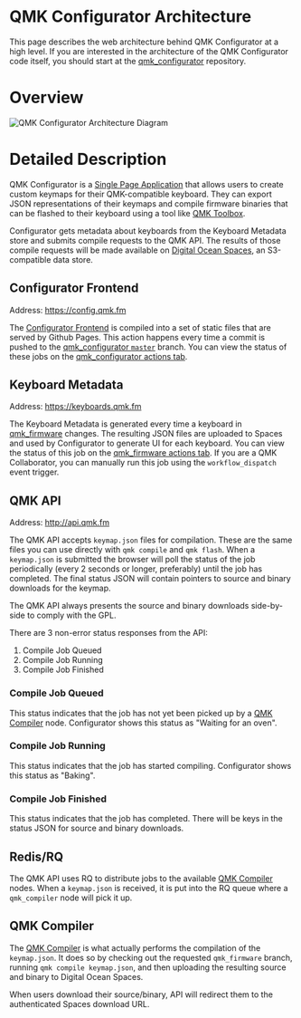 # QMK Configurator Architecture

This page describes the web architecture behind QMK Configurator at a high level. If you are interested in the architecture of the QMK Configurator code itself, you should start at the [qmk_configurator](https://github.com/qmk/qmk_configurator) repository.

# Overview

![QMK Configurator Architecture Diagram](configurator_diagram.svg)

# Detailed Description

QMK Configurator is a [Single Page Application](https://en.wikipedia.org/wiki/Single-page_application) that allows users to create custom keymaps for their QMK-compatible keyboard. They can export JSON representations of their keymaps and compile firmware binaries that can be flashed to their keyboard using a tool like [QMK Toolbox](https://github.com/qmk/qmk_toolbox).

Configurator gets metadata about keyboards from the Keyboard Metadata store and submits compile requests to the QMK API. The results of those compile requests will be made available on [Digital Ocean Spaces](https://www.digitalocean.com/products/spaces/), an S3-compatible data store.

## Configurator Frontend

Address: <https://config.qmk.fm>

The [Configurator Frontend](https://config.qmk.fm) is compiled into a set of static files that are served by Github Pages. This action happens every time a commit is pushed to the [qmk_configurator `master`](https://github.com/qmk/qmk_configurator) branch. You can view the status of these jobs on the [qmk_configurator actions tab](https://github.com/qmk/qmk_configurator/actions/workflows/build.yml).

## Keyboard Metadata

Address: <https://keyboards.qmk.fm>

The Keyboard Metadata is generated every time a keyboard in [qmk_firmware](https://github.com/qmk/qmk_firmware) changes. The resulting JSON files are uploaded to Spaces and used by Configurator to generate UI for each keyboard. You can view the status of this job on the [qmk_firmware actions tab](https://github.com/qmk/qmk_firmware/actions/workflows/api.yml). If you are a QMK Collaborator, you can manually run this job using the `workflow_dispatch` event trigger.

## QMK API

Address: <http://api.qmk.fm>

The QMK API accepts `keymap.json` files for compilation. These are the same files you can use directly with `qmk compile` and `qmk flash`. When a `keymap.json` is submitted the browser will poll the status of the job periodically (every 2 seconds or longer, preferably) until the job has completed. The final status JSON will contain pointers to source and binary downloads for the keymap.

The QMK API always presents the source and binary downloads side-by-side to comply with the GPL.

There are 3 non-error status responses from the API:

1. Compile Job Queued
2. Compile Job Running
3. Compile Job Finished

### Compile Job Queued

This status indicates that the job has not yet been picked up by a [QMK Compiler](#qmk-compiler) node. Configurator shows this status as "Waiting for an oven".

### Compile Job Running

This status indicates that the job has started compiling. Configurator shows this status as "Baking".

### Compile Job Finished

This status indicates that the job has completed. There will be keys in the status JSON for source and binary downloads.

## Redis/RQ

The QMK API uses RQ to distribute jobs to the available [QMK Compiler](#qmk-compiler) nodes. When a `keymap.json` is received, it is put into the RQ queue where a `qmk_compiler` node will pick it up.

## QMK Compiler

The [QMK Compiler](https://github.com/qmk/qmk_compiler) is what actually performs the compilation of the `keymap.json`. It does so by checking out the requested `qmk_firmware` branch, running `qmk compile keymap.json`, and then uploading the resulting source and binary to Digital Ocean Spaces. 

When users download their source/binary, API will redirect them to the authenticated Spaces download URL.
